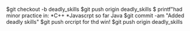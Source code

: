 $git checkout -b deadly_skills
$git push origin deadly_skills
$ printf"had minor practice in:
*C++
*Javascrpt
so far Java
$git commit -am "Added deadly skills"
$git push orcript for thd win!
$git push origin deadly_skills
